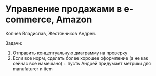 # Управление продажами в e-commerce, Amazon

Копчев Владислав, Жестянников Андрей.

Задачи:
1. Отправить концептуальную диаграмму на проверку
2. Если все норм, сделать более хорошее оформление (а не как сейчас все намешано) + пусть Андрей придумает метрики для manufaturer и item
